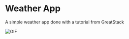 # Weather App

A simple weather app done with a tutorial from GreatStack

![GIF](https://github.com/user-attachments/assets/d0679077-ca45-4dd2-a104-fe64c0f963fb)
